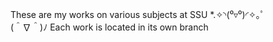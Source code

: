 These are my works on various subjects at SSU ⁠*⁠.⁠✧⁠◝⁠(⁠⁰⁠▿⁠⁰⁠)⁠◜⁠✧｡⁠ﾟ <br />
(⁠＾⁠∇⁠＾⁠)⁠ﾉ Each work is located in its own branch